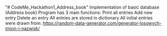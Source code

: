 "# CodeMe_Hackathon1_Address_book" 
Implementation of basic database (Address book)
Program has 3 main functions:
Print all entries
Add new entry
Delete an entry
All entries are stored in dictionary 
All initial entries were drawn from: https://random-data-generator.com/generator-losowych-imion-i-nazwisk/ 